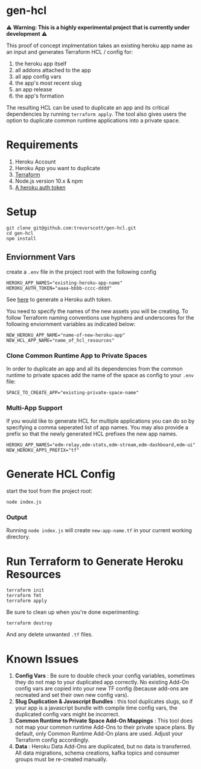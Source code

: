 # gen-hcl

⚠️ **Warning: This is a highly experimental project that is currently under development** ⚠️

This proof of concept implmentation takes an existing heroku app name as an input and generates Terraform HCL / config for:

1. the heroku app itself
1. all addons attached to the app
1. all app config vars 
1. the app's most recent slug
1. an app release
1. the app's formation

The resulting HCL can be used to duplicate an app and its critical dependencies by running `terraform apply`. The tool also gives users the option to duplicate common runtime applications into a private space.

# Requirements

1. Heroku Account
1. Heroku App you want to duplicate
1. [Terraform](https://www.terraform.io/downloads.html)
1. Node.js version 10.x & npm
1. [A heroku auth token](https://devcenter.heroku.com/articles/platform-api-quickstart#authentication)

# Setup

```
git clone git@github.com:trevorscott/gen-hcl.git
cd gen-hcl
npm install
```

## Enviornment Vars

create a `.env` file in the project root with the following config 

```
HEROKU_APP_NAMES="existing-heroku-app-name"
HEROKU_AUTH_TOKEN="aaaa-bbbb-cccc-dddd"
```

See [here](https://devcenter.heroku.com/articles/platform-api-quickstart#authentication) to generate a Heroku auth token.

You need to specify the names of the new assets you will be creating. To follow Terraform naming conventions use hyphens and underscores for the following enviornment variables as indicated below: 

```
NEW_HEROKU_APP_NAME="name-of-new-heroku-app"
NEW_HCL_APP_NAME="name_of_hcl_resources"
```

### Clone Common Runtime App to Private Spaces

In order to duplicate an app and all its dependencies from the common runtime to private spaces add the name of the space as config to your `.env` file:

```
SPACE_TO_CREATE_APP="existing-private-space-name"
```

### Multi-App Support

If you would like to generate HCL for multiple applications you can do so by specifying a comma seperated list of app names. You may also provide a prefix so that the newly generated HCL prefixes the new app names.

```
HEROKU_APP_NAMES="edm-relay,edm-stats,edm-stream,edm-dashboard,edm-ui"
NEW_HEROKU_APPS_PREFIX="tf"
```

# Generate HCL Config

start the tool from the project root:

```
node index.js
```

### Output

Running `node index.js` will create `new-app-name.tf` in your current working directory. 

# Run Terraform to Generate Heroku Resources

```
terraform init
terraform fmt
terraform apply
```

Be sure to clean up when you're done experimenting:

```
terraform destroy
```

And any delete unwanted `.tf` files.

# Known Issues

1. **Config Vars** : Be sure to double check your config variables, sometimes they do not map to your duplicated app correctly. No existing Add-On config vars are copied into your new TF config (because add-ons are recreated and set their own new config vars).
1. **Slug Duplication & Javascript Bundles** : this tool duplicates slugs, so if your app is a javascript bundle with compile time config vars, the duplicated config vars might be incorrect.
1. **Common Runtime to Private Space Add-On Mappings** : This tool does not map your common runtime Add-Ons to their private space plans. By default, only Common Runtime Add-On plans are used. Adjust your Terraform config accordingly. 
1. **Data** : Heroku Data Add-Ons are duplicated, but no data is transferred. All data migrations, schema creations, kafka topics and consumer groups must be re-created manually.



